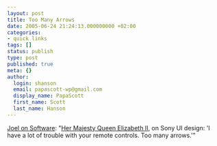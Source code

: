 ```yaml
---
layout: post
title: Too Many Arrows
date: 2005-06-24 21:24:13.000000000 +02:00
categories:
- quick links
tags: []
status: publish
type: post
published: true
meta: {}
author:
  login: shanson
  email: papascott-wp@gmail.com
  display_name: PapaScott
  first_name: Scott
  last_name: Hanson
---
```

<p><a href="http://www.joelonsoftware.com/items/2005/06/23.html" title="Joel on Software - Thursday, June 23, 2005">Joel on Software</a>: "<a href="http://www.macworld.co.uk/news/index.cfm?NewsID=11914">Her Majesty Queen Elizabeth II</a>, on Sony UI design: 'I have a lot of trouble with your remote controls. Too many arrows.'"</p>
